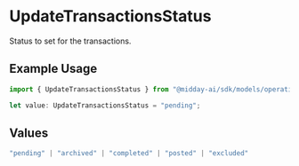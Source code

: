 # UpdateTransactionsStatus

Status to set for the transactions.

## Example Usage

```typescript
import { UpdateTransactionsStatus } from "@midday-ai/sdk/models/operations";

let value: UpdateTransactionsStatus = "pending";
```

## Values

```typescript
"pending" | "archived" | "completed" | "posted" | "excluded"
```
